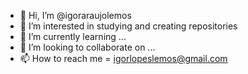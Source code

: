 - 👋 Hi, I’m @igoraraujolemos
- 👀 I’m interested in studying and creating repositories
- 🌱 I’m currently learning ...
- 💞️ I’m looking to collaborate on ...
- 📫 How to reach me = igorlopeslemos@gmail.com

<!---
igoraraujolemos/igoraraujolemos is a ✨ special ✨ repository because its `README.md` (this file) appears on your GitHub profile.
You can click the Preview link to take a look at your changes.
--->
